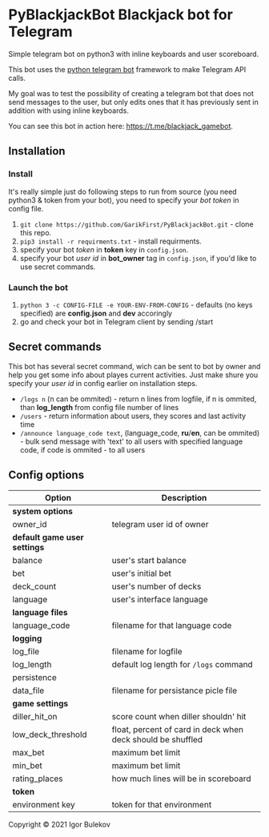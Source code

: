# PyBlackjackBot Blackjack bot for Telegram

Simple telegram bot on python3 with inline keyboards and user scoreboard. 

This bot uses the [python telegram bot](https://python-telegram-bot.org) framework to make Telegram API calls.

My goal was to test the possibility of creating a telegram bot that does not send messages to the user, but only edits ones that it has previously sent in addition with using inline keyboards.

You can see this bot in action here: https://t.me/blackjack_gamebot.

## Installation

### Install 

It's really simple just do following steps to run from source (you need python3 & token from your bot), you need to specify your _bot token_ in config file.
1. `git clone https://github.com/GarikFirst/PyBlackjackBot.git` - clone this repo.
2. `pip3 install -r requirments.txt` - install requirments.
3. specify your bot _token_ in **token** key in `config.json`.
4. specify your bot _user id_ in **bot_owner** tag in `config.json`, if you'd like to use secret commands.

### Launch the bot

1. `python 3 -c CONFIG-FILE -e YOUR-ENV-FROM-CONFIG` - defaults (no keys specified) are **config.json** and **dev** accoringly
2. go and check your bot in Telegram client by sending /start

## Secret commands

This bot has several secret command, wich can be sent to bot by owner and help you get some info about playes current activities. Just make shure you specify your _user id_ in config earlier on installation steps.

- `/logs n` (n can be ommited) - return n lines from logfile, if n is ommited, than **log_length** from config file number of lines
- `/users` - return information about users, they scores and last activity time
- `/announce language_code text`, (language_code, **ru**/**en**, can be ommited) - bulk send message with 'text' to all users with specified language code, if code is ommited - to all users

## Config options

| Option                   | Description                                                 |
| ------------------------ | ------------------------------------------------------------|
| **system options**                                                                     |
| owner_id                 | telegram user id of owner                                   |
| **default game user settings**                                                         |
| balance                  | user's start balance                                        |
| bet                      | user's initial bet                                          |
| deck_count               | user's number of decks                                      |
| language                 | user's interface language                                   |
| **language files**                                                                     |
| language_code            | filename for that language code                             |
| **logging**                                                                            |
| log_file                 | filename for logfile                                        |
| log_length               | default log length for `/logs` command                      |
| persistence                                                                            |
| data_file                | filename for persistance picle file                         |
| **game settings**                                                                      |
| diller_hit_on            | score count when diller shouldn' hit                        | 
| low_deck_threshold       | float, percent of card in deck when deck should be shuffled |
| max_bet       | maximum bet limit                                                      |
| min_bet | maximum bet limit                                                            |
| rating_places | how much lines will be in scoreboard                                   |
| **token**                                                                              |
| environment key | token for that environment                                           |

Copyright © 2021 Igor Bulekov
